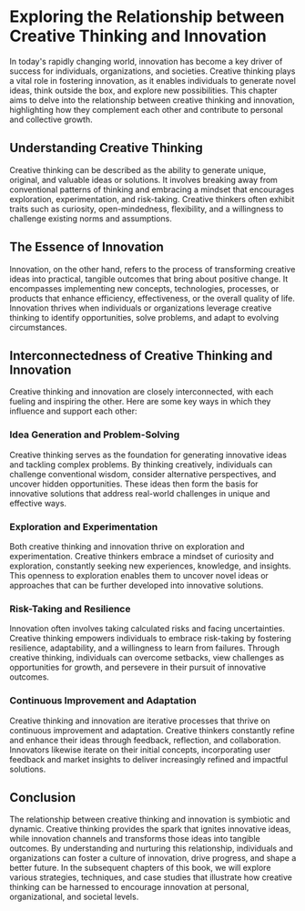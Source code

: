 Exploring the Relationship between Creative Thinking and Innovation
==============================================================================

In today's rapidly changing world, innovation has become a key driver of success for individuals, organizations, and societies. Creative thinking plays a vital role in fostering innovation, as it enables individuals to generate novel ideas, think outside the box, and explore new possibilities. This chapter aims to delve into the relationship between creative thinking and innovation, highlighting how they complement each other and contribute to personal and collective growth.

Understanding Creative Thinking
-------------------------------

Creative thinking can be described as the ability to generate unique, original, and valuable ideas or solutions. It involves breaking away from conventional patterns of thinking and embracing a mindset that encourages exploration, experimentation, and risk-taking. Creative thinkers often exhibit traits such as curiosity, open-mindedness, flexibility, and a willingness to challenge existing norms and assumptions.

The Essence of Innovation
-------------------------

Innovation, on the other hand, refers to the process of transforming creative ideas into practical, tangible outcomes that bring about positive change. It encompasses implementing new concepts, technologies, processes, or products that enhance efficiency, effectiveness, or the overall quality of life. Innovation thrives when individuals or organizations leverage creative thinking to identify opportunities, solve problems, and adapt to evolving circumstances.

Interconnectedness of Creative Thinking and Innovation
------------------------------------------------------

Creative thinking and innovation are closely interconnected, with each fueling and inspiring the other. Here are some key ways in which they influence and support each other:

### Idea Generation and Problem-Solving

Creative thinking serves as the foundation for generating innovative ideas and tackling complex problems. By thinking creatively, individuals can challenge conventional wisdom, consider alternative perspectives, and uncover hidden opportunities. These ideas then form the basis for innovative solutions that address real-world challenges in unique and effective ways.

### Exploration and Experimentation

Both creative thinking and innovation thrive on exploration and experimentation. Creative thinkers embrace a mindset of curiosity and exploration, constantly seeking new experiences, knowledge, and insights. This openness to exploration enables them to uncover novel ideas or approaches that can be further developed into innovative solutions.

### Risk-Taking and Resilience

Innovation often involves taking calculated risks and facing uncertainties. Creative thinking empowers individuals to embrace risk-taking by fostering resilience, adaptability, and a willingness to learn from failures. Through creative thinking, individuals can overcome setbacks, view challenges as opportunities for growth, and persevere in their pursuit of innovative outcomes.

### Continuous Improvement and Adaptation

Creative thinking and innovation are iterative processes that thrive on continuous improvement and adaptation. Creative thinkers constantly refine and enhance their ideas through feedback, reflection, and collaboration. Innovators likewise iterate on their initial concepts, incorporating user feedback and market insights to deliver increasingly refined and impactful solutions.

Conclusion
----------

The relationship between creative thinking and innovation is symbiotic and dynamic. Creative thinking provides the spark that ignites innovative ideas, while innovation channels and transforms those ideas into tangible outcomes. By understanding and nurturing this relationship, individuals and organizations can foster a culture of innovation, drive progress, and shape a better future. In the subsequent chapters of this book, we will explore various strategies, techniques, and case studies that illustrate how creative thinking can be harnessed to encourage innovation at personal, organizational, and societal levels.
